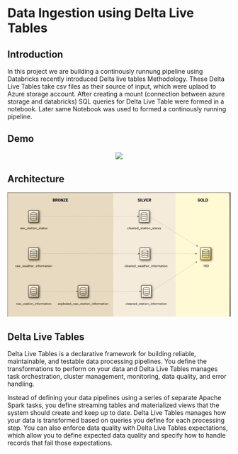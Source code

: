 #  Data Ingestion using Delta Live Tables


## Introduction

In this project we are building a continously runnung pipeline using Databricks recently introduced Delta live tables Methodology. These Delta Live Tables take csv files as their source of input, which were uplaod to Azure storage account.
After creating a mount (connection between azure storage and databricks) SQL queries for Delta Live Table were formed in a notebook. Later same Notebook was used to formed a continously running pipeline.

## Demo

<p align="center">
  <img src=./documents/DLT_demo.gif>
</p>

## Architecture

<p align="center">
  <img src=./documents/Medellian_Arch.PNG>
</p>

## Delta Live Tables

Delta Live Tables is a declarative framework for building reliable, maintainable, and testable data processing pipelines. You define the transformations to perform on your data and Delta Live Tables manages task orchestration, cluster management, monitoring, data quality, and error handling.

Instead of defining your data pipelines using a series of separate Apache Spark tasks, you define streaming tables and materialized views that the system should create and keep up to date. Delta Live Tables manages how your data is transformed based on queries you define for each processing step. You can also enforce data quality with Delta Live Tables expectations, which allow you to define expected data quality and specify how to handle records that fail those expectations.
